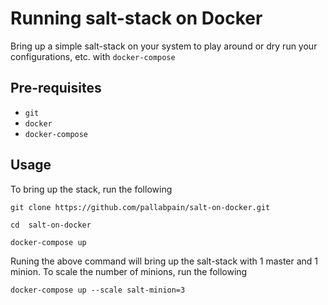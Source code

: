# Running salt-stack on Docker
Bring up a simple salt-stack on your system to play around or dry run your configurations, etc. with `docker-compose`

## Pre-requisites
- `git`
- `docker`
- `docker-compose`

## Usage
To bring up the stack, run the following
```
git clone https://github.com/pallabpain/salt-on-docker.git

cd  salt-on-docker

docker-compose up
```
Runing the above command will bring up the salt-stack with 1 master and 1 minion. To scale the number of minions, run the following
```
docker-compose up --scale salt-minion=3
```